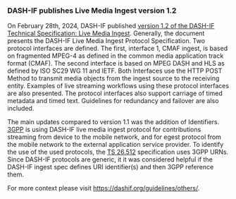 ### DASH-IF publishes Live Media Ingest version 1.2

On February 28th, 2024, DASH-IF published [version 1.2 of the DASH-IF Technical Specification: Live Media Ingest](https://dashif.org/Ingest/). Generally, the document presents the DASH-IF Live Media Ingest Protocol Specification. Two protocol interfaces are defined. The first, interface 1, CMAF ingest, is based on fragmented MPEG-4 as defined in the common media application track format (CMAF). The second interface is based on MPEG DASH and HLS as defined by ISO SC29 WG 11 and IETF. Both Interfaces use the HTTP POST Method to transmit media objects from the ingest source to the receiving entity. Examples of live streaming workflows using these protocol interfaces are also presented. The protocol interfaces also support carriage of timed metadata and timed text. Guidelines for redundancy and failover are also included.

The main updates compared to version 1.1 was the addition of Identifiers. [3GPP](https://www.3gpp.org) is using DASH-IF live media ingest protocol for contributions streaming from device to the mobile network, and for egest protocol from the mobile network to the external application service provider. To identify the use of the used protocols, the [TS 26.512](https://portal.3gpp.org/desktopmodules/Specifications/SpecificationDetails.aspx?specificationId=3647) specification uses 3GPP URNs. Since DASH-IF protocols are generic, it it was considered  helpful if the DASH-IF ingest spec defines URI identifier(s) and then 3GPP reference them.

For more context please visit https://dashif.org/guidelines/others/.

